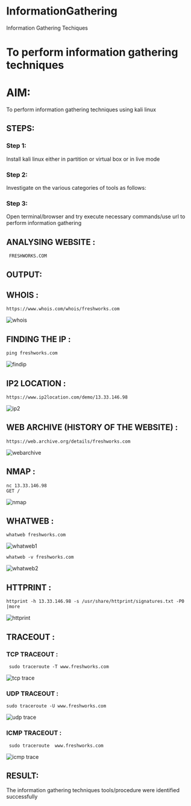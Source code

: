# InformationGathering
Information Gathering Techiques

# To perform information gathering techniques

# AIM:

To perform information gathering techniques using kali linux 

## STEPS:

### Step 1:

Install kali linux either in partition or virtual box or in live mode

### Step 2:

Investigate on the various categories of tools as follows:

### Step 3:
Open terminal/browser and try execute necessary commands/use url to perform information gathering


## ANALYSING WEBSITE :
     FRESHWORKS.COM

## OUTPUT:
  
## WHOIS :

```
https://www.whois.com/whois/freshworks.com
```
![whois](https://github.com/Jayabharathi3/InformationGathering/assets/120367796/b3f44fc8-adab-4d16-8599-e2826dd71a22)

## FINDING THE IP :

```
ping freshworks.com

```

![findip](https://github.com/Jayabharathi3/InformationGathering/assets/120367796/a05a5cad-f854-4435-a5ca-cca791aaad58)


## IP2 LOCATION :

```
https://www.ip2location.com/demo/13.33.146.98
```
![ip2](https://github.com/Jayabharathi3/InformationGathering/assets/120367796/f0fd71bf-23bf-46a6-bd4a-2e9c213b8495)


## WEB ARCHIVE (HISTORY OF THE WEBSITE) :

```
https://web.archive.org/details/freshworks.com
```
![webarchive](https://github.com/Jayabharathi3/InformationGathering/assets/120367796/e3ea2d4f-416b-40a8-8c92-06a007a5886a)


## NMAP :

```
nc 13.33.146.98
GET /
```
![nmap](https://github.com/Jayabharathi3/InformationGathering/assets/120367796/a690e369-4145-4588-9dd9-342de60cf1cf)


## WHATWEB :

```
whatweb freshworks.com
```

![whatweb1](https://github.com/Jayabharathi3/InformationGathering/assets/120367796/5be1040e-c94d-438f-8998-f83c65eb8124)


```
whatweb -v freshworks.com
```

![whatweb2](https://github.com/Jayabharathi3/InformationGathering/assets/120367796/df8fb68e-bea9-4605-aeba-5d37d8bf7248)

## HTTPRINT :

```
httprint -h 13.33.146.98 -s /usr/share/httprint/signatures.txt -P0 |more
```

![httprint](https://github.com/Jayabharathi3/InformationGathering/assets/120367796/58710a23-87df-4cbb-b343-312c3a07a4b7)


## TRACEOUT :

 ### TCP TRACEOUT :
 
```
 sudo traceroute -T www.freshworks.com
```

 ![tcp trace](https://github.com/Jayabharathi3/InformationGathering/assets/120367796/b3704e2c-a893-4bd8-8995-2eff8ff33c2f)


 ### UDP TRACEOUT :
 
```
sudo traceroute -U www.freshworks.com
```

 ![udp trace](https://github.com/Jayabharathi3/InformationGathering/assets/120367796/a31b12a1-d67c-4d0f-b166-2211faaa3fdb)


 ### ICMP TRACEOUT :
 
```
 sudo traceroute  www.freshworks.com
```

 ![icmp trace](https://github.com/Jayabharathi3/InformationGathering/assets/120367796/2d135fb8-5ac8-4ead-8d12-896e4944a327)


## RESULT:
The information gathering techniques tools/procedure were  identified successfully
